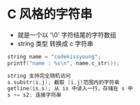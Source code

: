 # C 风格的字符串
- 就是一个以 '\0' 字符结尾的字符数组
- string 类型 转换成 c 字符串
```c++
string name = "codekissyoung";
printf("name : %s\n", name.c_str());
```

```c++
string 支持完全随机访问
s.substr(i,j); 截取 [i,j)范围内的字符串
getline(is,s); 从 is 中读入一行，存储在 s 中
s += s2; 连接字符串
```
